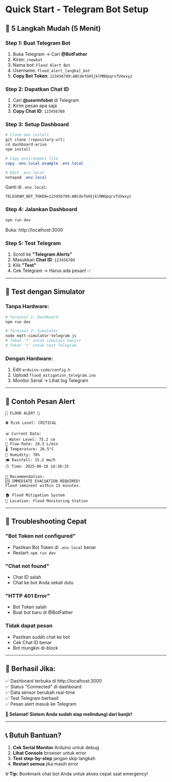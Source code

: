 # Quick Start - Telegram Bot Setup

## 🚀 **5 Langkah Mudah (5 Menit)**

### **Step 1: Buat Telegram Bot**
1. Buka Telegram → Cari **@BotFather**
2. Kirim: `/newbot`
3. Nama bot: `Flood Alert Bot`
4. Username: `flood_alert_[angka]_bot`
5. **Copy Bot Token**: `123456789:ABCdefGHIjklMNOpqrsTUVwxyz`

### **Step 2: Dapatkan Chat ID**
1. Cari **@userinfobot** di Telegram
2. Kirim pesan apa saja
3. **Copy Chat ID**: `123456789`

### **Step 3: Setup Dashboard**
```powershell
# Clone dan install
git clone [repository-url]
cd dashboard-arise
npm install

# Copy environment file
copy .env.local.example .env.local

# Edit .env.local
notepad .env.local
```

Ganti di `.env.local`:
```env
TELEGRAM_BOT_TOKEN=123456789:ABCdefGHIjklMNOpqrsTUVwxyz
```

### **Step 4: Jalankan Dashboard**
```powershell
npm run dev
```
Buka: http://localhost:3000

### **Step 5: Test Telegram**
1. Scroll ke **"Telegram Alerts"**
2. Masukkan **Chat ID**: `123456789`
3. Klik **"Test"**
4. Cek Telegram → Harus ada pesan! ✅

---

## 🧪 **Test dengan Simulator**

### **Tanpa Hardware:**
```powershell
# Terminal 1: Dashboard
npm run dev

# Terminal 2: Simulator
node mqtt-simulator-telegram.js
# Tekan 'f' untuk simulasi banjir
# Tekan 't' untuk test Telegram
```

### **Dengan Hardware:**
1. Edit `arduino-code/config.h`
2. Upload `flood_mitigation_telegram.ino`
3. Monitor Serial → Lihat log Telegram

---

## 📱 **Contoh Pesan Alert**

```
🚨 FLOOD ALERT 🚨

⛔ Risk Level: CRITICAL

📊 Current Data:
💧 Water Level: 75.2 cm
🌊 Flow Rate: 28.5 L/min
🌡️ Temperature: 26.5°C
💨 Humidity: 78%
🌧️ Rainfall: 15.2 mm/h
🕒 Time: 2025-06-18 14:30:25

📝 Recommendation:
🆘 IMMEDIATE EVACUATION REQUIRED!
Flood imminent within 15 minutes.

🏠 Flood Mitigation System
📍 Location: Flood Monitoring Station
```

---

## 🔧 **Troubleshooting Cepat**

### **"Bot Token not configured"**
- Pastikan Bot Token di `.env.local` benar
- Restart: `npm run dev`

### **"Chat not found"**
- Chat ID salah
- Chat ke bot Anda sekali dulu

### **"HTTP 401 Error"**
- Bot Token salah
- Buat bot baru di @BotFather

### **Tidak dapat pesan**
- Pastikan sudah chat ke bot
- Cek Chat ID benar
- Bot mungkin di-block

---

## 🎯 **Berhasil Jika:**

✅ Dashboard terbuka di http://localhost:3000  
✅ Status "Connected" di dashboard  
✅ Data sensor berubah real-time  
✅ Test Telegram berhasil  
✅ Pesan alert masuk ke Telegram  

**🎉 Selamat! Sistem Anda sudah siap melindungi dari banjir!**

---

## 📞 **Butuh Bantuan?**

1. **Cek Serial Monitor** Arduino untuk debug
2. **Lihat Console** browser untuk error
3. **Test step-by-step** jangan skip langkah
4. **Restart semua** jika masih error

**💡 Tip:** Bookmark chat bot Anda untuk akses cepat saat emergency!

